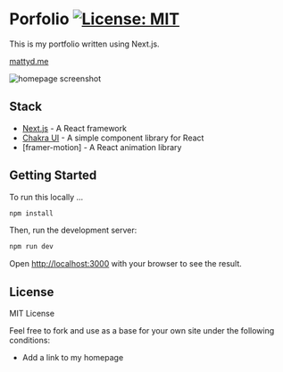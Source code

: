 # Porfolio [![License: MIT](https://img.shields.io/badge/License-MIT-yellow.svg)](https://opensource.org/licenses/MIT)

This is my portfolio written using Next.js.

[mattyd.me](https://mattyd.me)


![homepage screenshot](./readme-images/portfolio.gif)

## Stack

- [Next.js](https://nextjs.org/) - A React framework
- [Chakra UI](https://chakra-ui.com/) - A simple component library for React
- [framer-motion] - A React animation library

## Getting Started

To run this locally ...

```bash
npm install
```

Then, run the development server:

```bash
npm run dev
```
Open [http://localhost:3000](http://localhost:3000) with your browser to see the result.

## License

MIT License

Feel free to fork and use as a base for your own site under the following conditions:

* Add a link to my homepage

